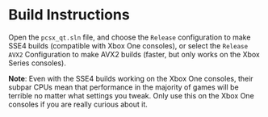 # Build Instructions

Open the `pcsx_qt.sln` file, and choose the `Release` configuration to make SSE4 builds (compatible with Xbox One consoles), or select the `Release AVX2` Configuration to make AVX2 builds (faster, but only works on the Xbox Series consoles).

**Note**: Even with the SSE4 builds working on the Xbox One consoles, their subpar CPUs mean that performance in the majority of games will be terrible no matter what settings you tweak. Only use this on the Xbox One consoles if you are really curious about it.
